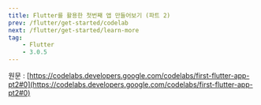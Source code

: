 ```yaml
---
title: Flutter를 활용한 첫번째 앱 만들어보기 (파트 2)
prev: /flutter/get-started/codelab
next: /flutter/get-started/learn-more
tag:
    - Flutter
    - 3.0.5
---
```


원문 : [https://codelabs.developers.google.com/codelabs/first-flutter-app-pt2#0](https://codelabs.developers.google.com/codelabs/first-flutter-app-pt2#0)
